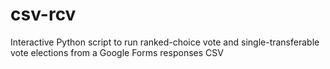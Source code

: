 # csv-rcv
Interactive Python script to run ranked-choice vote and single-transferable vote elections from a Google Forms responses CSV
